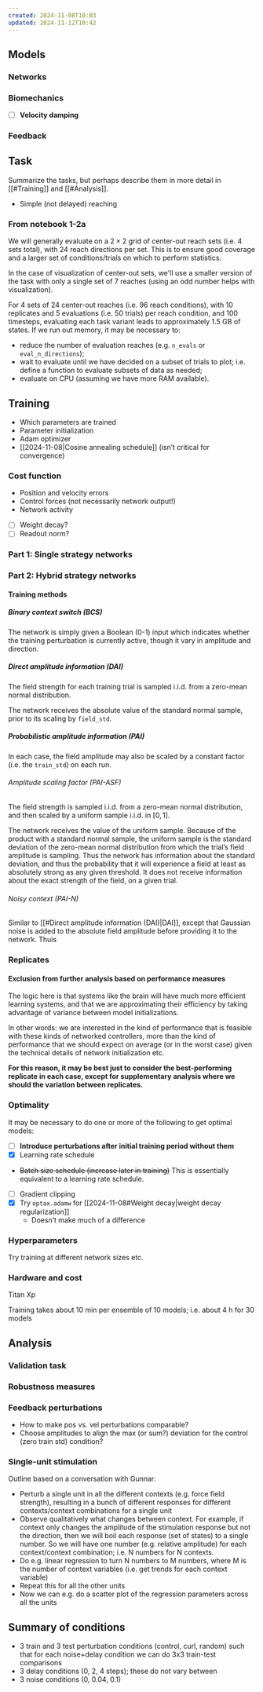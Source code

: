 ```yaml
---
created: 2024-11-08T10:03
updated: 2024-11-12T10:42
---
```


## Models

### Networks

### Biomechanics

- [ ] **Velocity damping**

### Feedback

## Task

Summarize the tasks, but perhaps describe them in more detail in [[#Training]] and [[#Analysis]].

- Simple (not delayed) reaching 

### From notebook 1-2a

We will generally evaluate on a $2\times2$ grid of center-out reach sets (i.e. 4 sets total), with 24 reach directions per set. This is to ensure good coverage and a larger set of conditions/trials on which to perform statistics.

In the case of visualization of center-out sets, we'll use a smaller version of the task with only a single set of 7 reaches (using an odd number helps with visualization).

For 4 sets of 24 center-out reaches (i.e. 96 reach conditions), with 10 replicates and 5 evaluations (i.e. 50 trials) per reach condition, and 100 timesteps, evaluating each task variant leads to approximately 1.5 GB of states. If we run out memory, it may be necessary to:

- reduce the number of evaluation reaches (e.g. `n_evals` or `eval_n_directions`);
- wait to evaluate until we have decided on a subset of trials to plot; i.e. define a function to evaluate subsets of data as needed;
- evaluate on CPU (assuming we have more RAM available).

## Training

- Which parameters are trained
- Parameter initialization
- Adam optimizer
- [[2024-11-08|Cosine annealing schedule]] (isn’t critical for convergence)
### Cost function

- Position and velocity errors
- Control forces (not necessarily network output!)
- Network activity
- [ ] Weight decay?
- [ ] Readout norm?

### Part 1: Single strategy networks

### Part 2: Hybrid strategy networks

#### Training methods

##### Binary context switch (BCS)

The network is simply given a Boolean (0-1) input which indicates whether the training perturbation is currently active, though it vary in amplitude and direction.

##### Direct amplitude information (DAI)

The field strength for each training trial is sampled i.i.d. from a zero-mean normal distribution.

The network receives the absolute value of the standard normal sample, prior to its scaling by `field_std`.

##### Probabilistic amplitude information (PAI)

In each case, the field amplitude may also be scaled by a constant factor (i.e. the `train_std`) on each run.

###### Amplitude scaling factor (PAI-ASF)

The field strength is sampled i.i.d. from a zero-mean normal distribution, and then scaled by a uniform sample i.i.d. in $[0, 1]$. 

The network receives the value of the uniform sample. Because of the product with a standard normal sample, the uniform sample is the standard deviation of the zero-mean normal distribution from which the trial’s field amplitude is sampling. Thus the network has information about the standard deviation, and thus the probability that it will experience a field at least as absolutely strong as any given threshold. It does not receive information about the exact strength of the field, on a given trial.

###### Noisy context (PAI-N)

Similar to [[#Direct amplitude information (DAI)|DAI]], except that Gaussian noise is added to the absolute field amplitude before providing it to the network. Thuis

### Replicates
#### Exclusion from further analysis based on performance measures

The logic here is that systems like the brain will have much more efficient learning systems, and that we are approximating their efficiency by taking advantage of variance between model initializations.

In other words: we are interested in the kind of performance that is feasible with these kinds of networked controllers, more than the kind of performance that we should expect on average (or in the worst case) given the technical details of network initialization etc.

**For this reason, it may be best just to consider the best-performing replicate in each case, except for supplementary analysis where we should the variation between replicates.**

### Optimality 

It may be necessary to do one or more of the following to get optimal models:

- [ ] **Introduce perturbations after initial training period without them**
- [x] Learning rate schedule
- ~~Batch size schedule (increase later in training)~~ This is essentially equivalent to a learning rate schedule.
- [ ] Gradient clipping
- [x] Try `optax.adamw` for [[2024-11-08#Weight decay|weight decay regularization]]
	- Doesn’t make much of a difference

### Hyperparameters

Try training at different network sizes etc.

### Hardware and cost

Titan Xp

Training takes about 10 min per ensemble of 10 models; i.e. about 4 h for 30 models

## Analysis

### Validation task

### Robustness measures

### Feedback perturbations

- How to make pos vs. vel perturbations comparable?
- Choose amplitudes to align the max (or sum?) deviation for the control (zero train std) condition?
### Single-unit stimulation

Outline based on a conversation with Gunnar:

- Perturb a single unit in all the different contexts (e.g. force field strength), resulting in a bunch of different responses for different contexts/context combinations for a single unit
- Observe qualitatively what changes between context. For example, if context only changes the amplitude of the stimulation response but not the direction, then we will boil each response (set of states) to a single number. So we will have one number (e.g. relative amplitude) for each context/context combination; i.e. N numbers for N contexts.
- Do e.g. linear regression to turn N numbers to M numbers, where M is the number of context variables (i.e. get trends for each context variable)
- Repeat this for all the other units
- Now we can e.g. do a scatter plot of the regression parameters across all the units

## Summary of conditions

- 3 train and 3 test perturbation conditions (control, curl, random) such that for each noise+delay condition we can do 3x3 train-test comparisons
- 3 delay conditions (0, 2, 4 steps); these do not vary between 
- 3 noise conditions (0, 0.04, 0.1)